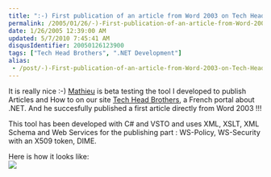```yaml
---
title: ":-) First publication of an article from Word 2003 on Tech Head Brothers :-)"
permalink: /2005/01/26/-)-First-publication-of-an-article-from-Word-2003-on-Tech-Head-Brothers-)/
date: 1/26/2005 12:39:00 AM
updated: 5/7/2010 7:45:41 AM
disqusIdentifier: 20050126123900
tags: ["Tech Head Brothers", ".NET Development"]
alias:
 - /post/-)-First-publication-of-an-article-from-Word-2003-on-Tech-Head-Brothers-).aspx/index.html
---
```




It is really nice :-) [Mathieu](http://www.microsoft.com/communities/mvp/mvpdetails.mspx?Params=%7eCMTYDataSvcParams%5e%7earg+Name%3d%22guid%22+Value%3d%223a585e18-c7fd-4bd7-a8b7-7bcf5ed70b5b%22%2f%5e%7esParams%5e%7e%2fsParams%5e%7e%2fCMTYDataSvcParams%5e) 
is beta testing the tool I developed to publish Articles and How to on our 
site [Tech 
Head Brothers](http://www.techheadbrothers.com "Tech Head Brothers"), a French portal about .NET. And he succesfully published a 
first article directly from Word 2003 !!!  
<!-- more -->
This tool has been developed with 
C# and VSTO and uses XML, XSLT, XML Schema and Web Services for the publishing 
part : WS-Policy, WS-Security with an X509 token, DIME.

Here is how it looks like:  
![](http://membres.lycos.fr/lkempe//gooday_word.jpg)
